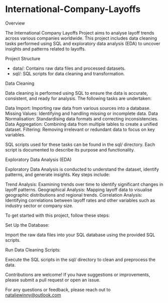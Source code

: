 # International-Company-Layoffs

Overview

The International Company Layoffs Project aims to analyse layoff trends across various companies worldwide. This project includes data cleaning tasks performed using SQL and exploratory data analysis (EDA) to uncover insights and patterns related to layoffs.

Project Structure

- data/: Contains raw data files and processed datasets.
- sql/: SQL scripts for data cleaning and transformation.

Data Cleaning

Data cleaning is performed using SQL to ensure the data is accurate, consistent, and ready for analysis. The following tasks are undertaken:

Data Import: Importing raw data from various sources into a database.
Missing Values: Identifying and handling missing or incomplete data.
Data Normalisation: Standardising data formats and correcting inconsistencies.
Data Aggregation: Combining data from multiple tables to create a unified dataset.
Filtering: Removing irrelevant or redundant data to focus on key variables.

SQL scripts used for these tasks can be found in the sql/ directory. Each script is documented to describe its purpose and functionality.

Exploratory Data Analysis (EDA)

Exploratory Data Analysis is conducted to understand the dataset, identify patterns, and generate insights. Key steps include:

Trend Analysis: Examining trends over time to identify significant changes in layoff patterns.
Geographical Analysis: Mapping layoff data to visualise geographic distributions and regional trends.
Correlation Analysis: Identifying correlations between layoff rates and other variables such as industry sector or company size.

To get started with this project, follow these steps:

Set Up the Database:

Import the raw data files into your SQL database using the provided SQL scripts.

Run Data Cleaning Scripts:

Execute the SQL scripts in the sql/ directory to clean and preprocess the data.

Contributions are welcome! If you have suggestions or improvements, please submit a pull request or open an issue.

For any questions or feedback, please reach out to nataliewinny@outlook.com
